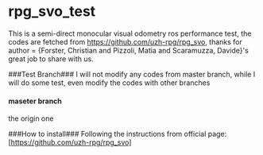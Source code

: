 # rpg_svo_test
This is a semi-direct monocular visual odometry ros performance test, the codes are fetched from https://github.com/uzh-rpg/rpg_svo, thanks for author = {Forster, Christian and Pizzoli, Matia and Scaramuzza, Davide}'s great job to share with us.

###Test Branch###
I will not modify any codes from master branch, while I will do some test, even modify the codes with other branches

#### maseter branch ####
the origin one

###How to install###
Following the instructions from official page: [https://github.com/uzh-rpg/rpg_svo]